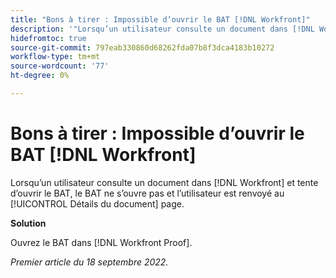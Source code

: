 ```yaml
---
title: "Bons à tirer : Impossible d’ouvrir le BAT [!DNL Workfront]"
description: '"Lorsqu’un utilisateur consulte un document dans [!DNL Workfront] et tente d’ouvrir le BAT, le BAT ne s’ouvre pas et l’utilisateur est renvoyé au [!UICONTROL Détails du document] page".'
hidefromtoc: true
source-git-commit: 797eab330860d68262fda07b8f3dca4183b10272
workflow-type: tm+mt
source-wordcount: '77'
ht-degree: 0%

---
```



# Bons à tirer : Impossible d’ouvrir le BAT [!DNL Workfront]

<!--This article is linked from the WF TOC and the WFP TOC-->

Lorsqu’un utilisateur consulte un document dans [!DNL Workfront] et tente d’ouvrir le BAT, le BAT ne s’ouvre pas et l’utilisateur est renvoyé au [!UICONTROL Détails du document] page.

**Solution**

Ouvrez le BAT dans [!DNL Workfront Proof].

_Premier article du 18 septembre 2022._

